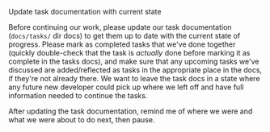 Update task documentation with current state

Before continuing our work, please update our task documentation (`docs/tasks/` dir docs) to get them up to date with the current state of progress. Please mark as completed tasks that we've done together (quickly double-check that the task is _actually_ done before marking it as complete in the tasks docs), and make sure that any upcoming tasks we've discussed are added/reflected as tasks in the appropriate place in the docs, if they're not already there. We want to leave the task docs in a state where any future new developer could pick up where we left off and have full information needed to continue the tasks.

After updating the task documentation, remind me of where we were and what we were about to do next, then pause.
